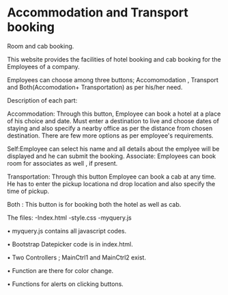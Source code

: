 # Accommodation and Transport booking
Room and cab booking.

This website provides the facilities of hotel booking and cab booking for the Employees of a company.

Employees can choose among three buttons; 
Accomomodation , Transport and Both(Accomodation+ Transportation) as per his/her need.

Description of each part:

Accommodation: Through this button, Employee can book a hotel at a place of his choice and date. Must enter a destination to live and choose dates of staying and also specify a nearby office as per the distance from chosen destination. There are few more options as per employee's requirements.

   Self:Employee can select his name and all details about the emplyee will be displayed and he can submit the booking.
   Associate: Employees can book room for associates as well , if present.
   
   
Transportation: Through this button Employee can book a cab at any time. He has to enter the pickup locationa nd drop location and also   specify the time of pickup.

Both : This button is for booking both the hotel as well as cab.
     
The files: 
-Index.html 
-style.css 
-myquery.js

•	myquery.js contains all javascript codes.

•	Bootstrap Datepicker code is in index.html.

•	Two Controllers ; MainCtrl1 and MainCtrl2 exist.

•	Function are there for color change.

•	Functions for alerts on clicking buttons.


